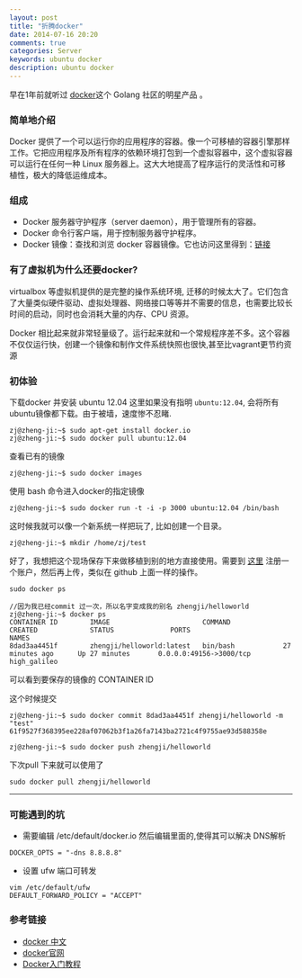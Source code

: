 ```yaml
---
layout: post
title: "折腾docker"
date: 2014-07-16 20:20
comments: true
categories: Server 
keywords: ubuntu docker
description: ubuntu docker
---
```


  早在1年前就听过 [docker](http://docs.docker.com/)这个 Golang 社区的明星产品 。

### 简单地介绍

  Docker 提供了一个可以运行你的应用程序的容器。像一个可移植的容器引擎那样工作。它把应用程序及所有程序的依赖环境打包到一个虚拟容器中，这个虚拟容器可以运行在任何一种 Linux 服务器上。这大大地提高了程序运行的灵活性和可移植性，极大的降低运维成本。

### 组成

* Docker 服务器守护程序（server daemon），用于管理所有的容器。
* Docker 命令行客户端，用于控制服务器守护程序。
* Docker 镜像：查找和浏览 docker 容器镜像。它也访问这里得到：[链接](https://index.docker.io/)


### 有了虚拟机为什么还要docker?
  virtualbox 等虚拟机提供的是完整的操作系统环境, 迁移的时候太大了。它们包含了大量类似硬件驱动、虚拟处理器、网络接口等等并不需要的信息，也需要比较长时间的启动，同时也会消耗大量的内存、CPU 资源。

  Docker 相比起来就非常轻量级了。运行起来就和一个常规程序差不多。这个容器不仅仅运行快，创建一个镜像和制作文件系统快照也很快,甚至比vagrant更节约资源

### 初体验
下载docker 并安装 ubuntu 12.04 这里如果没有指明 `ubuntu:12.04`, 会将所有ubuntu镜像都下载。由于被墙，速度惨不忍睹.

```
zj@zheng-ji:~$ sudo apt-get install docker.io
zj@zheng-ji:~$ sudo docker pull ubuntu:12.04 
```

查看已有的镜像

```
zj@zheng-ji:~$ sudo docker images
```

使用 bash 命令进入docker的指定镜像

```
zj@zheng-ji:~$ sudo docker run -t -i -p 3000 ubuntu:12.04 /bin/bash
```

这时候我就可以像一个新系统一样把玩了, 比如创建一个目录。

```
zj@zheng-ji:~$ mkdir /home/zj/test
```

好了，我想把这个现场保存下来做移植到别的地方直接使用。需要到 [这里](https://registry.hub.docker.com/u/) 注册一个账户，然后再上传，类似在 github  上面一样的操作。

```
sudo docker ps 

//因为我已经commit 过一次，所以名字变成我的别名 zhengji/helloworld
zj@zheng-ji:~$ docker ps
CONTAINER ID        IMAGE                       COMMAND             CREATED             STATUS              PORTS                     NAMES
8dad3aa4451f        zhengji/helloworld:latest   bin/bash            27 minutes ago      Up 27 minutes       0.0.0.0:49156->3000/tcp   high_galileo      
```

可以看到要保存的镜像的 CONTAINER ID

这个时候提交

```
zj@zheng-ji:~$ sudo docker commit 8dad3aa4451f zhengji/helloworld -m "test"
61f9527f368395ee228af07062b3f1a26fa7143ba2721c4f9755ae93d588358e

zj@zheng-ji:~$ sudo docker push zhengji/helloworld
```

下次pull 下来就可以使用了

```
sudo docker pull zhengji/helloworld
```

----------

### 可能遇到的坑

* 需要编辑 /etc/default/docker.io 然后编辑里面的,使得其可以解决 DNS解析

```
DOCKER_OPTS = "-dns 8.8.8.8"
```

* 设置 ufw 端口可转发

```
vim /etc/default/ufw
DEFAULT_FORWARD_POLICY = "ACCEPT"
```


### 参考链接

* [docker 中文](http://www.docker.org.cn/book/docker.html)
* [docker官网](http://www.docker.org.cn/book/docker.html)
* [Docker入门教程](http://segmentfault.com/a/1190000000366923)


